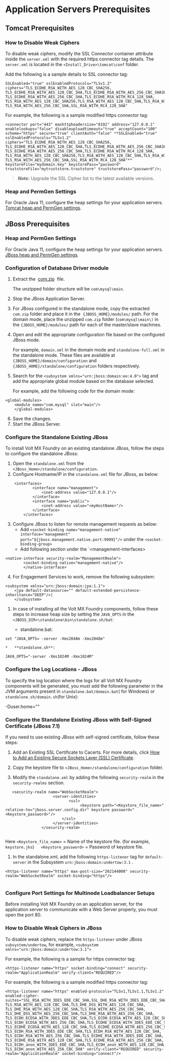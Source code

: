                           


Application Servers Prerequisites
=================================

Tomcat Prerequisites
--------------------

### How to Disable Weak Ciphers

To disable weak ciphers, modify the SSL Connector container attribute inside the `server.xml` with the required https connector tag details. The `server.xml` is located in the `<Install_Drive>\tomcat\conf` folder.

Add the following is a sample details to SSL connector tag:

```
SSLEnabled="true" sslEnabledProtocols="TLSv1.2" ciphers="TLS_ECDHE_RSA_WITH_AES_128_CBC_SHA256, TLS_ECDHE_RSA_WITH_AES_128_CBC_SHA,TLS_ECDHE_RSA_WITH_AES_256_CBC_SHA384, TLS_ECDHE_RSA_WITH_AES_256_CBC_SHA,TLS_ECDHE_RSA_WITH_RC4_128_SHA, TLS_RSA_WITH_AES_128_CBC_SHA256,TLS_RSA_WITH_AES_128_CBC_SHA,TLS_RSA_WITH_AES_256_CBC_SHA256, TLS_RSA_WITH_AES_256_CBC_SHA,SSL_RSA_WITH_RC4_128_SHA"
```

For example, the following is a sample modified https connector tag:

```
<connector port="443" maxhttpheadersize="8192" address="127.0.0.1" enablelookups="false" disableuploadtimeout="true" acceptCount="100" scheme="https" secure="true" clientAuth="false" **SSLEnabled="true" sslEnabledProtocols="TLSv1.2" ciphers="TLS_ECDHE_RSA_WITH_AES_128_CBC_SHA256, TLS_ECDHE_RSA_WITH_AES_128_CBC_SHA,TLS_ECDHE_RSA_WITH_AES_256_CBC_SHA384, TLS_ECDHE_RSA_WITH_AES_256_CBC_SHA,TLS_ECDHE_RSA_WITH_RC4_128_SHA, TLS_RSA_WITH_AES_128_CBC_SHA256,TLS_RSA_WITH_AES_128_CBC_SHA,TLS_RSA_WITH_AES_256_CBC_SHA256, TLS_RSA_WITH_AES_256_CBC_SHA,SSL_RSA_WITH_RC4_128_SHA"** keystoreFile="mydomain.key" keystorePass="password" truststoreFile="mytruststore.truststore" truststorePass="password"/>;
```

> **_Note:_** Upgrade the SSL Cipher list to the latest available versions.

### Heap and PermGen Settings

For Oracle Java 11, configure the heap settings for your application servers. [Tomcat heap and PermGen settings](Troubleshooting.md#configuring-heap-and-permgen-size-for-tomcat).

JBoss Prerequisites
-------------------

### Heap and PermGen Settings

For Oracle Java 11, configure the heap settings for your application servers. [JBoss heap and PermGen settings](Troubleshooting.md#configuring-heap-and-permgen-size-for-jboss).

### Configuration of Database Driver module

<!-- 1.  Extract the  [com.zip](http://docs.voltmx.com/8_x_PDFs/com.zip)  file. -->

1.  Extract the  [com.zip](https://github.com/HCL-TECH-SOFTWARE/volt-mx-docs/raw/master/voltmxlibrary/foundry/zip/user_guide/com.zip)  file.
    
    The unzipped folder structure will be `com\mysql\main`.
    
2.  Stop the JBoss Application Server.
3.  For JBoss configured in the standalone mode, copy the extracted `com.zip` folder and place it in the  `{JBOSS_HOME}/modules/` path. For the domain mode, place the unzipped `com.zip` folder (`com\mysql\main\)` in the `{JBOSS_HOME}/modules/` path for each of the master/slave machines.
    
4.  Open and edit the appropriate configuration file based on the configured JBoss mode.
    
    For example, `domain.xml` in the domain mode and `standalone-full.xml` in the standalone mode. These files are available at `{JBOSS_HOME}/domain/configuration` and `{JBOSS_HOME}/standalone/configuration` folders respectively.
    
5.  Search for the `<subsystem xmlns="urn:jboss:domain:ee:4.0">` tag and add the appropriate global module based on the database selected.
    
    For example, add the following code for the domain mode:
    
```
<global-modules>  
    <module name="com.mysql" slot="main"/>  
    </global-modules>
```
6.  Save the changes.
7.  Start the JBoss Server.

### Configure the Standalone Existing JBoss

To install Volt MX Foundry on an existing standalone JBoss, follow the steps to configure the standalone JBoss:

1.  Open the `standalone.xml` from the `<JBoss_Home>/standalone/configuration`.
2.  Configure Hostname/IP in the `standalone.xml` file for JBoss, as below:
```
	<interfaces>
    		<interface name="management">
    			<inet-address value="127.0.0.1"/>
    		</interface>
    		<interface name="public">
    			<inet-address value="<myHostName>"/>
    		</interface>
    	</interfaces>
```
3.  Configure JBoss to listen for remote management requests as below:
    *   Add `<socket-binding name="management-native" interface="management" port="${jboss.management.native.port:9999}"/>` under the `<socket-binding-group>`
    *   Add following section under the `\<management-interfaces\>
    
```
<native-interface security-realm="ManagementRealm">  
        <socket-binding native="management-native"/>  
        </native-interface>
```
4.  For Engagement Services to work, remove the following subsystem:
```
<subsystem xmlns="urn:jboss:domain:jpa:1.1">
    <jpa default-datasource="" default-extended-persistence-inheritance="DEEP"/>|
    </subsystem>
```

1.  In case of installing all the Volt MX Foundry components, follow these steps to increase heap size by setting the `JAVA_OPTS` in the `<JBOSS_DIR>\standalone\bin\standalone.sh/bat`:
    
    *   standalone.bat:
```
set "JAVA_OPTS= -server -Xms2048m -Xmx2048m"
```
    *   **standalone.sh**:
```
JAVA_OPTS="-server -Xms1024M -Xmx1024M"
```

### Configure the Log Locations - JBoss

To specify the log location where the logs for all Volt MX Foundry components will be generated, you must add the following parameter in the JVM arguments present in `standalone.bat/domain.bat`( for Windows) or `standalone.sh/domain.sh`(for Unix):

\-Duser.home="<log location>"

### Configure the Standalone Existing JBoss with Self-Signed Certificate (JBoss 7.1)

If you need to use existing JBoss with self-signed certificate, follow these steps:

1.  Add an Existing SSL Certificate to Cacerts. For more details, click [How to Add an Existing Secure Sockets Layer (SSL) Certificate](Post-Installation_Tasks.md#how-to-add-an-existing-ssl-certificate-to-cacerts).
2.  Copy the keystore file to `<JBoss_Home>/standalone/configuration` folder.
    
3.  Modify the `standalone.xml` by adding the following `security-realm` in the `security-realms` section.
```
   <security-realm name="WebSocketRealm">
                     <server-identities>
                            <ssl>
                                 <keystore path="<Keystore_file_name>" relative-to="jboss.server.config.dir" keystore password="<Keystore_password>"/>
                         </ssl>
                     </server-identities>
                </security-realm>                            
    
```
    
Here `<Keystore_file_name>` = Name of the keystore file. (for example, `keystore.jks`)`  
    <Keystore_password>` = Password of keystore file.
    

1.  In the standalone.xml, add the following `https-listener` tag for `default-server` in the Subsystem `urn:jboss:domain:undertow:3.1` .
    
```
<https-listener name="https" max-post-size="262144000" security-realm="WebSocketRealm" socket-binding="https"/>
    
```

### Configure Port Settings for Multinode Loadbalancer Setups

Before installing Volt MX Foundry on an application server, for the application server to communicate with a Web Server properly, you must open the port 80.  


### How to Disable Weak Ciphers in JBoss

To disable weak ciphers, replace the `https-listener` under JBoss `subsystem/undertow`, for example, `<subsystem xmlns="urn:jboss:domain:undertow:3.1">`

For example, the following is a sample for https connector tag:

```
<https-listener name="https" socket-binding="connect" security-realm="ApplicationRealm" verify-client="REQUIRED"/>
```

For example, the following is a sample modified https connector tag:

```
<https-listener name="https" enabled-protocols="TLSv1,TLSv1.1,TLSv1.2" enabled-cipher-suites="SSL_RSA_WITH_3DES_EDE_CBC_SHA,SSL_DHE_RSA_WITH_3DES_EDE_CBC_SHA, TLS_RSA_WITH_AES_128_CBC_SHA,TLS_DHE_DSS_WITH_AES_128_CBC_SHA, TLS_DHE_RSA_WITH_AES_128_CBC_SHA,TLS_RSA_WITH_AES_256_CBC_SHA, TLS_DHE_DSS_WITH_AES_256_CBC_SHA,TLS_DHE_RSA_WITH_AES_256_CBC_SHA, TLS_ECDH_ECDSA_WITH_3DES_EDE_CBC_SHA,TLS_ECDH_ECDSA_WITH_AES_128_CBC_SHA, TLS_ECDH_ECDSA_WITH_AES_256_CBC_SHA,TLS_ECDHE_ECDSA_WITH_3DES_EDE_CBC_SHA, TLS_ECDHE_ECDSA_WITH_AES_128_CBC_SHA,TLS_ECDHE_ECDSA_WITH_AES_256_CBC_SHA, TLS_ECDH_RSA_WITH_3DES_EDE_CBC_SHA,TLS_ECDH_RSA_WITH_AES_128_CBC_SHA, TLS_ECDH_RSA_WITH_AES_256_CBC_SHA,TLS_ECDHE_RSA_WITH_3DES_EDE_CBC_SHA, TLS_ECDHE_RSA_WITH_AES_128_CBC_SHA,TLS_ECDHE_RSA_WITH_AES_256_CBC_SHA, TLS_ECDH_anon_WITH_3DES_EDE_CBC_SHA,TLS_ECDH_anon_WITH_AES_128_CBC_SHA, TLS_ECDH_anon_WITH_AES_256_CBC_SHA" verify-client="REQUIRED" security-realm="ApplicationRealm" socket-binding="connect"/>

```


<!-- WebLogic Prerequisites
----------------------

### Heap and PermGen Settings

For Oracle Java 11, configure the heap settings for your application servers. [WebLogic heap and PermGen settings](Troubleshooting.md#configuring-heap-and-permgen-size-for-weblogic)

### Security Configurations

To add environments to Volt MX Foundry Console, add the following configuration inside the  `security-configuration`  tag of the `config.xml` file of WebLogic Server.  
  
`<enforce-valid-basic-auth-credentials>false</enforce-valid-basic-auth-credentials>  
  
`After configuring the `security-configuration` tag, restart the server from WebLogic console. In case of WebLogic cluster, restart all servers from WebLogic console.

### Configure the Log Locations - WebLogic

To specify the log location where the logs for all Volt MX Foundry components will be generated, you must add the following parameter in the JVM arguments present in `bin/startWebLogic.cmd`( for Windows) or `bin/startWebLogic.sh`(for Unix):

\-Duser.home="<log location>"   -->



